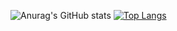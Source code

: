 ![Anurag's GitHub stats](https://github-readme-stats.vercel.app/api?username=gustta03&show_icons=true&theme=radical)
[![Top Langs](https://github-readme-stats.vercel.app/api/top-langs/?username=gustta03&layout=compact)](https://github.com/anuraghazra/github-readme-stats)
